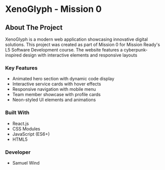 # XenoGlyph - Mission 0

## About The Project

XenoGlyph is a modern web application showcasing innovative digital solutions. This project was created as part of Mission 0 for Mission Ready's L5 Software Development course. The website features a cyberpunk-inspired design with interactive elements and responsive layouts

### Key Features

* Animated hero section with dynamic code display
* Interactive service cards with hover effects
* Responsive navigation with mobile menu
* Team member showcase with profile cards
* Neon-styled UI elements and animations

### Built With

* React.js
* CSS Modules
* JavaScript (ES6+)
* HTML5

### Developer
* Samuel Wind

